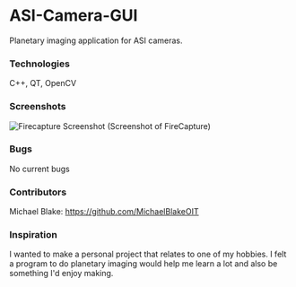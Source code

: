 # ASI-Camera-GUI
Planetary imaging application for ASI cameras.

### Technologies
C++, QT, OpenCV

### Screenshots
![Firecapture Screenshot](http://www.astrophotography-tonight.com/wp-content/uploads/2013/12/FireCapture-ASI120mm.jpg)
(Screenshot of FireCapture)

### Bugs
No current bugs

### Contributors
Michael Blake:
https://github.com/MichaelBlakeOIT

### Inspiration
I wanted to make a personal project that relates to one of my hobbies. I felt a program to do planetary imaging would help me learn a lot and also be something I'd enjoy making.
